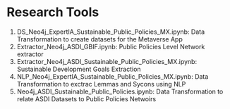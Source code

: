# Research Tools
1. DS_Neo4j_ExpertIA_Sustainable_Public_Policies_MX.ipynb: Data Transformation to create datasets for the Metaverse App
2. Extractor_Neo4j_ASDI_GBIF.ipynb: Public Policies Level Network extractor
3. Extractor_Neo4j_ASDI_Sustainable_Public_Policies_MX.ipynb: Sustainable Development Goals Extraction 
4. NLP_Neo4j_ExpertIA_Sustainable_Public_Policies_MX.ipynb: Data Transformation to exctrac Lemmas and Sycons using NLP
5. Neo4j_ASDI_Sustainable_Public_Policies.ipynb: Data Transformation to relate ASDI Datasets to Public Policies Netwoirs
